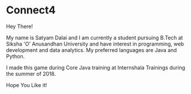 # Connect4
Hey There!

My name is Satyam Dalai and I am currently a student pursuing B.Tech at Siksha 'O' Anusandhan University and have interest in programming, web development and data analytics. My preferred languages are Java and Python.

I made this game during Core Java training at Internshala Trainings during the summer of 2018.

Hope You Like it!
